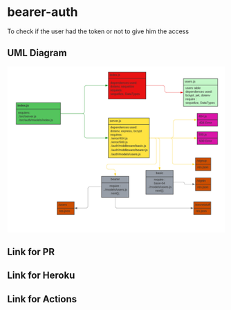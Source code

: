 # bearer-auth

To check if the user had the token or not to give him the access

## UML Diagram

![UML](<./UML/UML%20class%20(3).png>)

## Link for PR

[]()

## Link for Heroku

[]()

## Link for Actions

[]()
